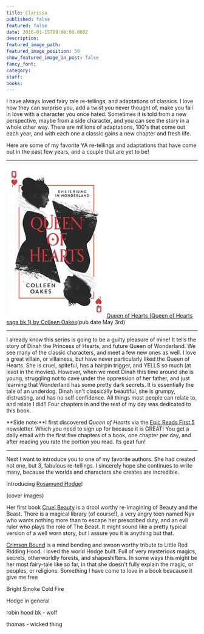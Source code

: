 ```yaml
---
title: Clarissa
published: false
featured: false
date: 2016-01-15T09:00:00.000Z
description:
featured_image_path:
featured_image_position: 50
show_featured_image_in_post: false
fancy_font:
category:
staff:
books:
---
```



I have always loved fairy tale re-tellings, and adaptations of classics. I love how they can surprise you, add a twist you never thought of, make you fall in love with a character you once hated. Sometimes it is told from a new perspective, maybe from a side character, and you can see the story in a whole other way. There are millions of adaptations, 100's that come out each year, and with each one a classic gains a new chapter and fresh life.

Here are some of my favorite YA re-tellings and adaptations that have come out in the past few years, and a couple that are yet to be!

---

![](/uploads/versions/queen-of-hearts---x----264-400x---.jpg)[Queen of Hearts (Queen of Hearts saga bk 1) by Colleen Oakes](http://www.brooklinebooksmith-shop.com/book/9780062409720)(pub date May 3rd)

---

I already know this series is going to be a guilty pleasure of mine! It tells the story of Dinah the Princess of Hearts, and future Queen of Wonderland. We see many of the classic characters, and meet a few new ones as well. I love a great villain, or villainess, but have never particularly liked the Queen of Hearts. She is cruel, spiteful, has a hairpin trigger, and YELLS so much (at least in the movies). However, when we meet Dinah this time around she is young, struggling not to cave under the oppression of her father, and just learning that Wonderland has some pretty dark secrets. It is essentially the tale of an underdog. Dinah isn't classically beautiful, she is grumpy, distrusting, and has no self confidence. All things most people can relate to, and relate I did!! Four chapters in and the rest of my day was dedicated to this book.

**Side note:**I first discovered *Queen of Hearts* via the [Epic Reads First 5](http://www.epicreads.com/first5/) newsletter. Which you need to sign up for because it is GREAT! You get a daily email with the first five chapters of a book, one chapter per day, and after reading you rate the portion you read. Its geat fun!

---

Next I want to introduce you to one of my favorite authors. She had created not one, but 3, fabulous re-tellings. I sincerely hope she continues to write many, because the worlds and characters she creates are incredible.

Introducing [Rosamund Hodge](http://www.rosamundhodge.net/)!

(cover images)

Her first book [Cruel Beauty](http://www.brooklinebooksmith-shop.com/book/9780062224743) is a drool worthy re-imagining of Beauty and the Beast. There is a magical library (of course!), a very angry teen named Nyx who wants nothing more than to escape her prescribed duty, and an evil ruler who plays the role of The Beast. It might sound like a pretty typical version of a well worn story, but I assure you it is anything but that.

[Crimson Bound](http://www.brooklinebooksmith-shop.com/book/9780062224767) is a mind bending and swoon worthy tribute to Little Red Ridding Hood. I loved the world Hodge built. Full of very mysterious magics, secrets, otherworldly forests, and shapeshifters. In some ways this might be her most fairy-tale like so far, in that she doesn't fully explain the magic, or peoples, or religions. Something I have come to love in a book beacause it give me free

Bright Smoke Cold Fire

Hodge in general

robin hood bk - wolf

thomas - wicked thing
